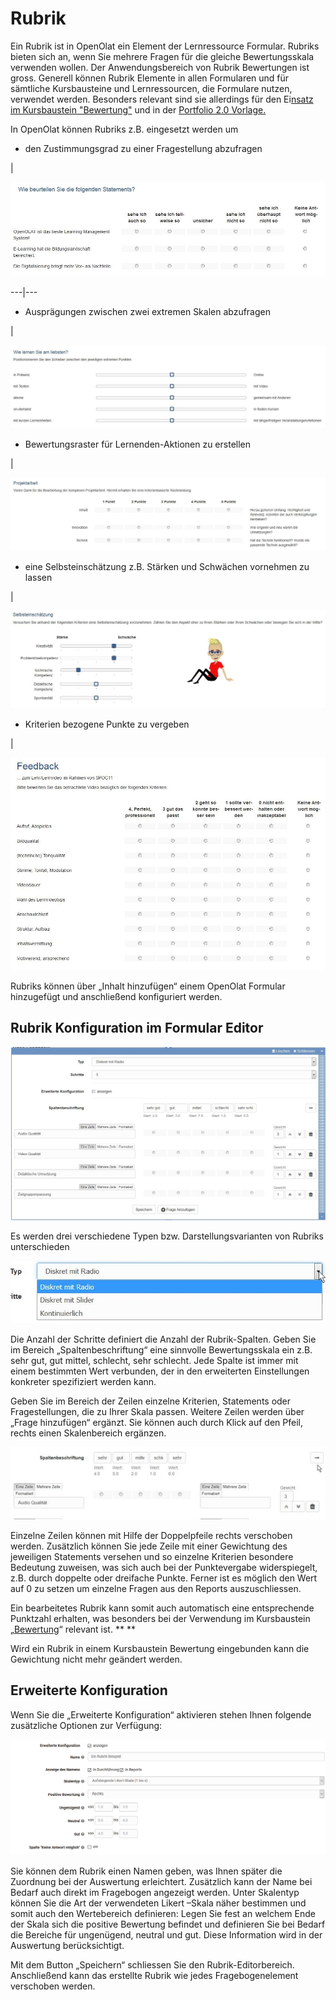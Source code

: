 # Rubrik

Ein Rubrik ist in OpenOlat ein Element der Lernressource Formular. Rubriks
[](https://confluence.openolat.org/display/OO160DE/Rubrik)bieten sich an, wenn
Sie mehrere Fragen für die gleiche Bewertungsskala verwenden wollen. Der
Anwendungsbereich von Rubrik Bewertungen ist gross. Generell können Rubrik
Elemente in allen Formularen und für sämtliche Kursbausteine und
Lernressourcen, die Formulare nutzen, verwendet werden. Besonders relevant
sind sie allerdings für den Ei[nsatz im Kursbaustein
"Bewertung"](Formular+als+Rubrik+Bewertung.html) und in der [Portfolio 2.0
Vorlage.](Formular+in+der+Portfolio+2.0+Vorlage.html)

In OpenOlat können Rubriks z.B. eingesetzt werden um

  

  * den Zustimmungsgrad zu einer Fragestellung abzufragen

|

![](assets/Rubrik_Beispiel1.jpg)  
  
---|---  
  
  * Ausprägungen zwischen zwei extremen Skalen abzufragen

|

![](assets/Rubrik_Beispiel2.jpg)  
  
  * Bewertungsraster für Lernenden-Aktionen zu erstellen

|

![](assets/Rubrik_Beispiel3.jpg)  
  
  * eine Selbsteinschätzung z.B. Stärken und Schwächen vornehmen zu lassen

|

![](assets/Rubrik_Beispiel4.jpg)  
  
  * Kriterien bezogene Punkte zu vergeben

|

![](assets/rubrik_skalentexte.jpg)  
  
Rubriks können über „Inhalt hinzufügen“ einem OpenOlat Formular hinzugefügt
und anschließend konfiguriert werden.

## Rubrik Konfiguration im Formular Editor

![](assets/Rubrik_14.jpg)

Es werden drei verschiedene Typen bzw. Darstellungsvarianten von Rubriks
unterschieden

![](assets/Rubrik_Typ.jpg)

Die Anzahl der Schritte definiert die Anzahl der Rubrik-Spalten. Geben Sie im
Bereich „Spaltenbeschriftung“ eine sinnvolle Bewertungsskala ein z.B.  sehr
gut, gut mittel, schlecht, sehr schlecht.  Jede Spalte ist immer mit einem
bestimmten Wert verbunden, der in den erweiterten Einstellungen konkreter
spezifiziert werden kann.

Geben Sie im Bereich der Zeilen einzelne Kriterien, Statements oder
Fragestellungen, die zu Ihrer Skala passen. Weitere Zeilen werden über „Frage
hinzufügen“ ergänzt. Sie können auch durch Klick auf den Pfeil, rechts einen
Skalenbereich ergänzen.  

![](assets/Rubrik_2_enden.jpg)

Einzelne Zeilen können mit Hilfe der Doppelpfeile rechts verschoben werden.
Zusätzlich können Sie jede Zeile mit einer Gewichtung des jeweiligen
Statements versehen und so einzelne Kriterien besondere Bedeutung zuweisen,
was sich auch bei der Punktevergabe widerspiegelt, z.B. durch doppelte oder
dreifache Punkte. Ferner ist es möglich den Wert auf 0 zu setzen um einzelne
Fragen aus den Reports auszuschliessen.

Ein bearbeitetes Rubrik kann somit auch automatisch eine entsprechende
Punktzahl erhalten, was besonders bei der Verwendung im Kursbaustein
„[Bewertung](../../pages/viewpage.action%EF%B9%96pageId=108593581.html)“
relevant ist. ** **

Wird ein Rubrik in einem Kursbaustein Bewertung eingebunden kann die
Gewichtung nicht mehr geändert werden.

## Erweiterte Konfiguration

Wenn Sie die „Erweiterte Konfiguration“ aktivieren stehen Ihnen folgende
zusätzliche Optionen zur Verfügung:

![](assets/Rubrik_erweitert.png)

Sie können dem Rubrik einen Namen geben, was Ihnen später die Zuordnung bei
der Auswertung erleichtert. Zusätzlich kann der Name bei Bedarf auch direkt im
Fragebogen angezeigt werden. Unter Skalentyp können Sie die Art der
verwendeten Likert –Skala näher bestimmen und somit auch den Wertebereich
definieren: Legen Sie fest an welchem Ende der Skala sich die positive
Bewertung befindet und definieren Sie bei Bedarf die Bereiche für ungenügend,
neutral und gut. Diese Information wird in der Auswertung berücksichtigt.

Mit dem Button „Speichern“ schliessen Sie den Rubrik-Editorbereich.
Anschließend kann das erstellte Rubrik wie jedes Fragebogenelement verschoben
werden.

  

